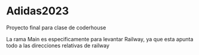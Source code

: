 # Adidas2023
Proyecto final para clase de coderhouse

La rama Main es especificamente para levantar Railway, ya que esta apunta todo a las direcciones relativas de railway
